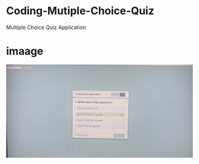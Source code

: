 # Coding-Mutiple-Choice-Quiz
Multiple Choice Quiz Application
# imaage
![](Coding%20Quiz%20Application.jpg)